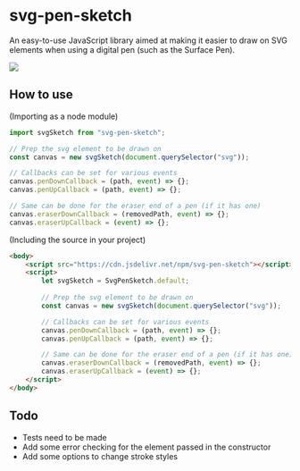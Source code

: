 # svg-pen-sketch
An easy-to-use JavaScript library aimed at making it easier to draw on SVG elements when using a digital pen (such as the Surface Pen). 

<img src="https://img.shields.io/npm/v/svg-pen-sketch?style=flat-square">

## How to use 
(Importing as a node module)
```javascript
import svgSketch from "svg-pen-sketch";

// Prep the svg element to be drawn on
const canvas = new svgSketch(document.querySelector("svg"));

// Callbacks can be set for various events
canvas.penDownCallback = (path, event) => {};
canvas.penUpCallback = (path, event) => {};

// Same can be done for the eraser end of a pen (if it has one)
canvas.eraserDownCallback = (removedPath, event) => {};
canvas.eraserUpCallback = (event) => {};
```

(Including the source in your project)

```html
<body>
    <script src="https://cdn.jsdelivr.net/npm/svg-pen-sketch"></script>
    <script> 
        let svgSketch = SvgPenSketch.default;
        
        // Prep the svg element to be drawn on  
        const canvas = new svgSketch(document.querySelector("svg"));

        // Callbacks can be set for various events
        canvas.penDownCallback = (path, event) => {};
        canvas.penUpCallback = (path, event) => {};

        // Same can be done for the eraser end of a pen (if it has one)
        canvas.eraserDownCallback = (removedPath, event) => {};
        canvas.eraserUpCallback = (event) => {};
    </script>
</body>
```

## Todo
- Tests need to be made
- Add some error checking for the element passed in the constructor
- Add some options to change stroke styles


